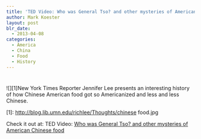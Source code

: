 ```yaml
---
title: 'TED Video: Who was General Tso? and other mysteries of American Chinese food'
author: Mark Koester
layout: post
blr_date:
  - 2013-04-08
categories:
  - America
  - China
  - Food
  - History
---
```

# 

![][1]New York Times Reporter Jennifer Lee presents an interesting history of how Chinese American food got so Americanized and less and less Chinese.

 [1]: http://blog.lib.umn.edu/richlee/Thoughts/chinese food.jpg

Check it out at: TED Video: [Who was General Tso? and other mysteries of American Chinese food][2]

 [2]: http://www.ted.com/index.php/talks/jennifer_8_lee_looks_for_general_tso.html